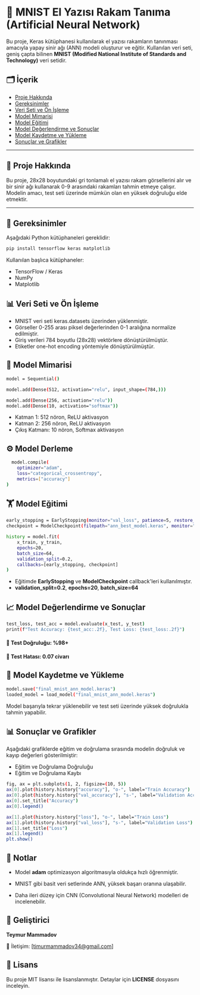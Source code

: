 # 🧠 MNIST El Yazısı Rakam Tanıma (Artificial Neural Network)

Bu proje, Keras kütüphanesi kullanılarak el yazısı rakamların tanınması amacıyla yapay sinir ağı (ANN) modeli oluşturur ve eğitir. Kullanılan veri seti, geniş çapta bilinen **MNIST (Modified National Institute of Standards and Technology)** veri setidir.

## 🗂️ İçerik

- [Proje Hakkında](ProjeHakkında)
- [Gereksinimler](gereksinimler)
- [Veri Seti ve Ön İşleme](veri-seti-ve-ön-işleme)
- [Model Mimarisi](model-mimarisi)
- [Model Eğitimi](model-eğitimi)
- [Model Değerlendirme ve Sonuçlar](model-değerlendirme-ve-sonuçlar)
- [Model Kaydetme ve Yükleme](model-kaydetme-ve-yükleme)
- [Sonuçlar ve Grafikler](sonuçlar-ve-grafikler)

---

## 📌 Proje Hakkında

Bu proje, 28x28 boyutundaki gri tonlamalı el yazısı rakam görsellerini alır ve bir sinir ağı kullanarak 0-9 arasındaki rakamları tahmin etmeye çalışır. Modelin amacı, test seti üzerinde mümkün olan en yüksek doğruluğu elde etmektir.

---

## 🧰 Gereksinimler

Aşağıdaki Python kütüphaneleri gereklidir:

```bash
pip install tensorflow keras matplotlib
````

Kullanılan başlıca kütüphaneler:
- TensorFlow / Keras
- NumPy
- Matplotlib


## 📊 Veri Seti ve Ön İşleme
- MNIST veri seti keras.datasets üzerinden yüklenmiştir.
- Görseller 0-255 arası piksel değerlerinden 0-1 aralığına normalize edilmiştir.
- Giriş verileri 784 boyutlu (28x28) vektörlere dönüştürülmüştür.
- Etiketler one-hot encoding yöntemiyle dönüştürülmüştür.


## 🧠 Model Mimarisi
```bash
model = Sequential()

model.add(Dense(512, activation="relu", input_shape=(784,)))

model.add(Dense(256, activation="relu"))
model.add(Dense(10, activation="softmax"))
```
- Katman 1: 512 nöron, ReLU aktivasyon
- Katman 2: 256 nöron, ReLU aktivasyon
- Çıkış Katmanı: 10 nöron, Softmax aktivasyon

## ⚙️ Model Derleme

```bash
  model.compile(
    optimizer="adam",
    loss="categorical_crossentropy",
    metrics=["accuracy"]
)
```

## 🏋️ Model Eğitimi
```bash
early_stopping = EarlyStopping(monitor="val_loss", patience=5, restore_best_weights=True)
checkpoint = ModelCheckpoint(filepath="ann_best_model.keras", monitor="val_loss", save_best_only=True)

history = model.fit(
    x_train, y_train,
    epochs=20,
    batch_size=64,
    validation_split=0.2,
    callbacks=[early_stopping, checkpoint]
)
```
- Eğitimde **EarlyStopping** ve **ModelCheckpoint** callback'leri kullanılmıştır.
- **validation_split=0.2**, **epochs=20**, **batch_size=64**

## 📈 Model Değerlendirme ve Sonuçlar
```bash
test_loss, test_acc = model.evaluate(x_test, y_test)
print(f"Test Accuracy: {test_acc:.2f}, Test Loss: {test_loss:.2f}")
```
#### 🔹 Test Doğruluğu: **%98+**
#### 🔹 Test Hatası: **0.07 civarı**

## 💾 Model Kaydetme ve Yükleme
```bash
model.save("final_mnist_ann_model.keras")
loaded_model = load_model("final_mnist_ann_model.keras")
```
Model başarıyla tekrar yüklenebilir ve test seti üzerinde yüksek doğrulukla tahmin yapabilir.

## 📊 Sonuçlar ve Grafikler

Aşağıdaki grafiklerde eğitim ve doğrulama sırasında modelin doğruluk ve kayıp değerleri gösterilmiştir:
- Eğitim ve Doğrulama Doğruluğu
- Eğitim ve Doğrulama Kaybı
```bash
fig, ax = plt.subplots(1, 2, figsize=(10, 5))
ax[0].plot(history.history["accuracy"], "o-", label="Train Accuracy")
ax[0].plot(history.history["val_accuracy"], "s-", label="Validation Accuracy")
ax[0].set_title("Accuracy")
ax[0].legend()

ax[1].plot(history.history["loss"], "o-", label="Train Loss")
ax[1].plot(history.history["val_loss"], "s-", label="Validation Loss")
ax[1].set_title("Loss")
ax[1].legend()
plt.show()
```
## 📌 Notlar
- Model **adam** optimizasyon algoritmasıyla oldukça hızlı öğrenmiştir.

- MNIST gibi basit veri setlerinde ANN, yüksek başarı oranına ulaşabilir.

- Daha ileri düzey için CNN (Convolutional Neural Network) modelleri de incelenebilir.

## 👤 Geliştirici
**Teymur Mammadov**

📧 İletişim: [timurmammadov34@gmail.com]


## 📁 Lisans
Bu proje MIT lisansı ile lisanslanmıştır. Detaylar için **LICENSE** dosyasını inceleyin.
